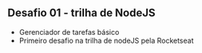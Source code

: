 ## Desafio 01 - trilha de NodeJS
- Gerenciador de tarefas básico
- Primeiro desafio na trilha de nodeJS pela Rocketseat
